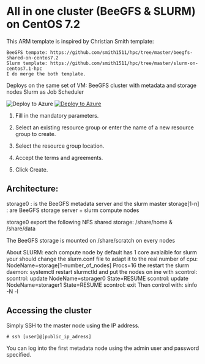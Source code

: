 # All in one cluster (BeeGFS & SLURM) on CentOS 7.2

This ARM template is inspired by Christian Smith template:

    BeeGFS tempate: https://github.com/smith1511/hpc/tree/master/beegfs-shared-on-centos7.2 
    Slurm template: https://github.com/smith1511/hpc/tree/master/slurm-on-centos7.1-hpc  
    I do merge the both template.

Deploys on the same set of VM:
   BeeGFS cluster with metadata and storage nodes 
   Slurm as Job Scheduler

<img alt="Deploy to Azure" src="https://github.com/thovarMS/beegfs-shared-slurm-on-centos7.2/blob/master/workInProgress.png"/>

<a href="https://portal.azure.com/#create/Microsoft.Template/uri/https%3A%2F%2Fraw.githubusercontent.com%2FthovarMS%2Fbeegfs-shared-slurm-on-centos7.2%2Fmaster%2Fazuredeploy.json" target="_blank">
   <img alt="Deploy to Azure" src="http://azuredeploy.net/deploybutton.png"/>
</a>

1. Fill in the mandatory parameters.

2. Select an existing resource group or enter the name of a new resource group to create.

3. Select the resource group location.

4. Accept the terms and agreements.

5. Click Create.

## Architecture:

storage0 : is the BeeGFS metadata server and the slurm master
storage[1-n] : are BeeGFS storage server + slurm compute nodes

storage0 export the following NFS shared storage:
   /share/home & /share/data

The BeeGFS storage is mounted on /share/scratch on every nodes

About SLURM:
   each compute node by default has 1 core avalaible for slurm
   your should change the slurm.conf file to adapt it to the real number of cpu:
      NodeName=storage[1-number_of_nodes] Procs=16
   the restart the slurm daemon:
      systemctl restart slurmctld
   and put the nodes on ine with scontrol:
      scontrol: update NodeName=storager0 State=RESUME
      scontrol: update NodeName=storager1 State=RESUME
      scontrol: exit
   Then control with: sinfo -N -l


## Accessing the cluster

Simply SSH to the master node using the IP address.

```
# ssh [user]@[public_ip_adress]
```

You can log into the first metadata node using the admin user and password specified.

